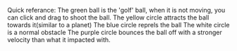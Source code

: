 Quick referance:
The green ball is the 'golf' ball, when it is not moving, you can click and drag to shoot the ball.
The yellow circle attracts the ball towards it(similar to a planet)
The blue circle reprels the ball
The white circle is a normal obstacle
The purple circle bounces the ball off with a stronger velocity than what it impacted with.

